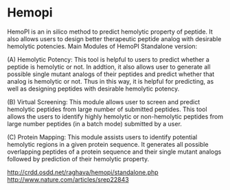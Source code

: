 # Hemopi

HemoPI is an in silico method to predict hemolytic property of peptide. It also allows 
users to design better therapeutic peptide analog with desirable hemolytic potencies.
Main Modules of HemoPI Standalone version:

(A) Hemolytic Potency: This tool is helpful to users to predict whether a peptide is hemolytic or not. 
In addtion, it also allows user to generate all possible single mutant analogs of their peptides and predict whether 
that analog is hemolytic or not. Thus in this way, it is helpful for predicting, as well as designing peptides with desirable hemolytic potency.

(B) Virtual Screening: This module allows user to screen and predict hemolytic peptides from large number of submitted peptides.
This tool allows the users to identify highly hemolytic or non-hemolytic peptides from large number peptides (in a batch mode) 
submitted by a user.

(C) Protein Mapping: This module assists users to identify potential hemolytic regions in a given protein sequence. 
It generates all possible overlapping peptides of a protein sequence and their single mutant analogs followed by prediction of 
their hemolytic property.

http://crdd.osdd.net/raghava/hemopi/standalone.php
http://www.nature.com/articles/srep22843
